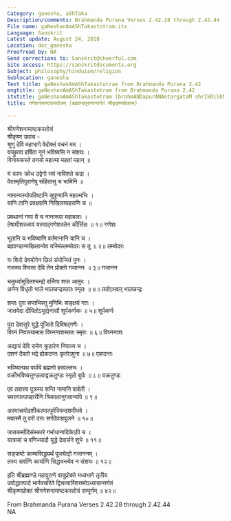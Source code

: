 ```yaml
---
Category: ganesha, aShTaka
Description/comments: Brahmanda Purana Verses 2.42.28 through 2.42.44
File name: gaNeshanAmAShTakastotram.itx
Language: Sanskrit
Latest update: August 24, 2018
Location: doc_ganesha
Proofread by: NA
Send corrections to: Sanskrit@cheerful.com
Site access: https://sanskritdocuments.org
Subject: philosophy/hinduism/religion
Sublocation: ganesha
Text title: gaNeshanAmAShTakastotram from Brahmanda Purana 2.42
engtitle: gaNeshanAmAShTakastotram from Brahmanda Purana 2.42
itxtitle: gaNeshanAmAShTakastotram (brahmANDapurANAntargataM shrIkRiShNaproktam)
title: गणेशनामाष्टकस्तोत्रम् (ब्रह्माण्डपुराणान्तर्गतं श्रीकृइष्णप्रोक्तम्)

---
```

  
 श्रीगणेशनामाष्टकस्तोत्रं   
श्रीकृष्ण उवाच -  
श्रुणु देवि महाभागे वेदोक्तं वचनं मम ।  
यच्छ्रुत्वा हर्षिता नूनं भविष्यसि न संशयः ।  
विनायकस्ते तनयो महात्मा महतां महान् ॥  
  
यं कामः क्रोध उद्वेगो भयं नाविशते कदा ।  
वेदस्मृतिपुराणेषु संहितासु च भामिनि ॥  
  
नामान्यस्योपदिष्टानि सुपुण्यानि महात्मभिः ।  
यानि तानि प्रवक्ष्यामि निखिलाघहराणि च ॥  
  
प्रमथानां गणा यै च नानारूपा महाबलाः ।  
तेषामीशस्त्वयं यस्माद्गणेशस्तेन कीर्त्तितः ॥ १॥ गणेशः  
  
भूतानि च भविष्याणि वर्तमानानि यानि च ।  
ब्रह्माण्डान्यखिलान्येव यस्मिंल्लम्बोदरः स तु ॥ २॥ लम्बोदरः  
  
यः शिरो देवयोगेन छिन्नं संयोजितं पुनः ।  
गजस्य शिरसा देवि तेन प्रोक्तो गजाननः ॥ ३॥ गजानन  
  
चतुर्थ्यामुदितश्चन्द्रो दर्भिणा शप्त आतुरः ।  
अनेन विधृतो भाले भालचन्द्रस्ततः स्मृतः ॥ ४॥ ततोऽभवत् भालचन्द्रः  
  
शप्तः पुरा सप्तभिस्तु मुनिभिः सङ्क्षयं गतः ।  
जातवेदा दीपितोऽभूद्येनासौ शूर्पकर्णकः ॥ ५॥ शूर्पकर्णः  
  
पुरा देवासुरे युद्धे पूजितो दिविषद्गणैः ।  
विघ्नं निवारयामास विघ्ननाशस्ततः स्मृतः ॥ ६॥ विघ्ननाशः  
  
अद्यायं देवि रामेण कुठारेण निपात्य च ।  
दशनं दैवतो भद्रे ह्येकदन्तः कृतोऽमुना ॥ ७॥ एकदन्तः  
  
भविष्यत्यथ पर्याये ब्रह्मणो हरवल्लभः ।  
वक्रीभविष्यत्तुण्डत्वाद्वक्रतुण्डः स्मृतो बुधैः ॥ ८॥ वक्रतुण्डः  
  
एवं तवास्य पुत्रस्य सन्ति नामानि पार्वती ।  
स्मरणात्पापहारीणि त्रिकालानुगतान्यपि ॥ ९॥  
  
अस्मात्त्रयोदशीकल्पात्पूर्वस्मिन्दशमीभवे ।  
मयास्मै तु वरो दत्तः सर्गदेवाग्रपूजने ॥ १०॥  
  
जातकर्मादिसंस्कारे गर्भाधानादिकेऽपि च ।  
यात्रायां च वणिज्यादौ युद्धे देवार्चने शुभे ॥ ११॥  
  
सङ्कष्टे काम्यसिद्ध्यर्थं पूजयेद्यो गजाननम् ।  
तस्य सर्वाणि कार्याणि सिद्ध्यन्त्येव न संशयः ॥ १२॥  
  
इति श्रीब्रह्माण्डे महापुराणे वायुप्रोक्ते मध्यभागे तृतीय  
उपोद्धातपादे भार्गवचरिते द्विचत्वारिंशत्तमोऽध्यायान्तर्गतं  
श्रीकृष्णप्रोक्तं श्रीगणेशनामाष्टकस्तोत्रं सम्पूर्णम् ॥ ४२॥  
  
  
From Brahmanda Purana Verses 2.42.28 through 2.42.44  
NA  
  
